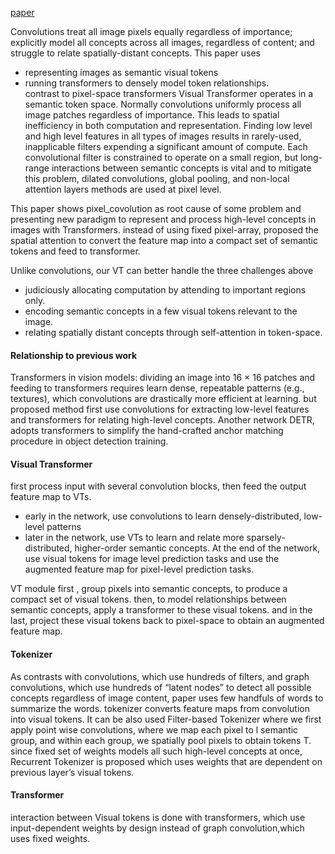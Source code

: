 [paper](https://arxiv.org/pdf/2006.03677.pdf)

Convolutions treat all image pixels equally regardless of importance; explicitly model all concepts across all images,
regardless of content; and struggle to relate spatially-distant concepts. This paper uses
- representing images as semantic visual tokens
- running transformers to densely model token relationships.<br />
contrast to pixel-space transformers Visual Transformer operates in a semantic token space.
Normally convolutions uniformly process all
image patches regardless of importance. This leads to spatial inefficiency in both computation and representation.
Finding low level and high level features in all types of images results in rarely-used, inapplicable filters
expending a significant amount of compute. Each convolutional filter is constrained to operate on a small region,
but long-range interactions between semantic concepts is vital and to mitigate this problem,
dilated convolutions, global pooling, and non-local attention layers methods are used at pixel level.

This paper shows pixel_covolution as root cause of some problem and presenting new paradigm to represent and process 
high-level concepts in images with Transformers. instead of using fixed pixel-array, proposed the spatial attention
to convert the feature map into a compact set of semantic tokens and feed to transformer.

Unlike convolutions, our VT can better handle the three challenges above
- judiciously allocating computation by attending to important regions only.
- encoding semantic concepts in a few visual tokens relevant to the image.
- relating spatially distant concepts through self-attention in token-space.

#### Relationship to previous work
Transformers in vision models:  dividing an image into 16 × 16 patches and feeding to transformers requires 
learn dense, repeatable patterns (e.g., textures), which convolutions are
drastically more efficient at learning. but proposed method first use convolutions for extracting low-level features
and transformers for relating high-level concepts. Another network DETR, adopts transformers to
simplify the hand-crafted anchor matching procedure in object detection training.

#### Visual Transformer
first process input with several convolution blocks, then feed the output feature map to VTs.
- early in the network, use convolutions to learn densely-distributed, low-level patterns
-  later in the network, use VTs to learn and relate more sparsely-distributed, higher-order semantic concepts.
At the end of the network, use visual tokens for image level prediction tasks and use the augmented feature map
for pixel-level prediction tasks.

VT module first , group pixels into semantic concepts, to produce a compact set of visual
tokens. then,  to model relationships between semantic concepts, apply a transformer to these visual tokens.
and in the last, project these visual tokens back to pixel-space to obtain an augmented feature map.

#### Tokenizer
As contrasts with convolutions, which use hundreds of filters, and graph convolutions, which use hundreds of
“latent nodes” to detect all possible concepts regardless of image content, paper uses few handfuls of words to 
summarize the words. tokenizer converts feature maps from convolution into visual tokens. It can be also used 
Filter-based Tokenizer where we first apply point wise convolutions, where we map each pixel
to l semantic group, and within each group, we spatially pool pixels to obtain tokens T.
since fixed set of weights models all such high-level concepts at once, Recurrent Tokenizer 
is proposed which uses weights that are dependent on previous layer’s visual tokens.

#### Transformer
interaction between Visual tokens is done with transformers, which use input-dependent weights by design
instead of graph convolution,which uses fixed weights.